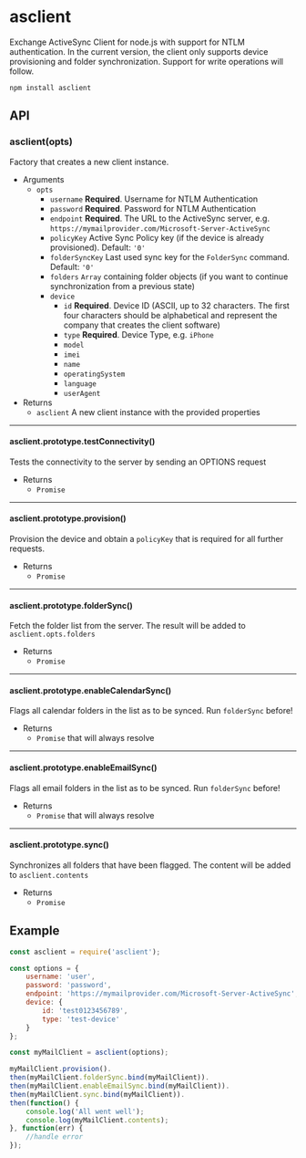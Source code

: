 # asclient

Exchange ActiveSync Client for node.js with support for NTLM authentication.
In the current version, the client only supports device provisioning and folder synchronization.
Support for write operations will follow.

```
npm install asclient
```

## API

### asclient(opts)

Factory that creates a new client instance.

* Arguments
  * `opts`
    * `username` **Required**. Username for NTLM Authentication
    * `password` **Required**. Password for NTLM Authentication
    * `endpoint` **Required**. The URL to the ActiveSync server, e.g. `https://mymailprovider.com/Microsoft-Server-ActiveSync`
    * `policyKey` Active Sync Policy key (if the device is already provisioned). Default: `'0'`
    * `folderSyncKey` Last used sync key for the `FolderSync` command. Default: `'0'`
    * `folders` `Array` containing folder objects (if you want to continue synchronization from a previous state)
    * `device`
      * `id` **Required**. Device ID (ASCII, up to 32 characters. The first four characters should be alphabetical and represent the company that creates the client software)
      * `type` **Required**. Device Type, e.g. `iPhone`
      * `model`
      * `imei`
      * `name`
      * `operatingSystem`
      * `language`
      * `userAgent`
* Returns
  * `asclient` A new client instance with the provided properties

---------------------------------------

#### asclient.prototype.testConnectivity()

Tests the connectivity to the server by sending an OPTIONS request

* Returns
  * `Promise`

---------------------------------------

#### asclient.prototype.provision()

Provision the device and obtain a `policyKey` that is required for all further requests.

* Returns
  * `Promise`

---------------------------------------

#### asclient.prototype.folderSync()

Fetch the folder list from the server. The result will be added to `asclient.opts.folders`

* Returns
  * `Promise`

---------------------------------------

#### asclient.prototype.enableCalendarSync()

Flags all calendar folders in the list as to be synced. Run `folderSync` before!

* Returns
  * `Promise` that will always resolve

---------------------------------------

#### asclient.prototype.enableEmailSync()

Flags all email folders in the list as to be synced. Run `folderSync` before!

* Returns
  * `Promise` that will always resolve

---------------------------------------

#### asclient.prototype.sync()

Synchronizes all folders that have been flagged.
The content will be added to `asclient.contents`

* Returns
  * `Promise`


## Example

```javascript
const asclient = require('asclient');

const options = {
	username: 'user',
	password: 'password',
	endpoint: 'https://mymailprovider.com/Microsoft-Server-ActiveSync',
	device: {
		id: 'test0123456789',
		type: 'test-device'
	}
};

const myMailClient = asclient(options);

myMailClient.provision().
then(myMailClient.folderSync.bind(myMailClient)).
then(myMailClient.enableEmailSync.bind(myMailClient)).
then(myMailClient.sync.bind(myMailClient)).
then(function() {
	console.log('All went well');
	console.log(myMailClient.contents);
}, function(err) {
	//handle error
});
```